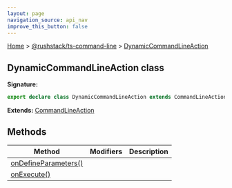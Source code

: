 ```yaml
---
layout: page
navigation_source: api_nav
improve_this_button: false
---
```



[Home](./index.md) &gt; [@rushstack/ts-command-line](./ts-command-line.md) &gt; [DynamicCommandLineAction](./ts-command-line.dynamiccommandlineaction.md)

## DynamicCommandLineAction class


<b>Signature:</b>

```typescript
export declare class DynamicCommandLineAction extends CommandLineAction
```
<b>Extends:</b> [CommandLineAction](./ts-command-line.commandlineaction.md)

## Methods

|  Method | Modifiers | Description |
|  --- | --- | --- |
|  [onDefineParameters()](./ts-command-line.dynamiccommandlineaction.ondefineparameters.md) |  |  |
|  [onExecute()](./ts-command-line.dynamiccommandlineaction.onexecute.md) |  |  |

